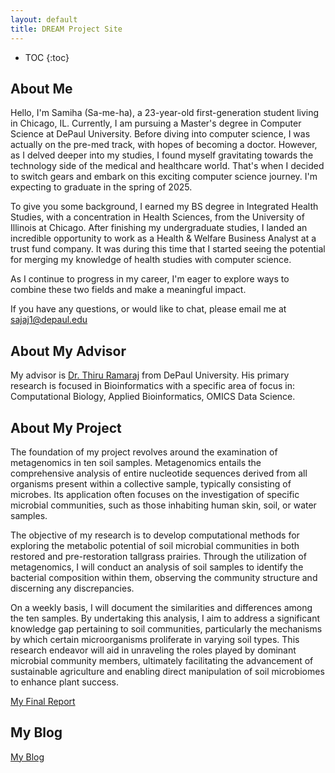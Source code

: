 ```yaml
---
layout: default
title: DREAM Project Site
---
```


* TOC
{:toc}

## About Me

Hello, I'm Samiha (Sa-me-ha), a 23-year-old first-generation student living in Chicago, IL. Currently, I am pursuing a Master's degree in Computer Science at DePaul University. Before diving into computer science, I was actually on the pre-med track, with hopes of becoming a doctor. However, as I delved deeper into my studies, I found myself gravitating towards the technology side of the medical and healthcare world. That's when I decided to switch gears and embark on this exciting computer science journey. I'm expecting to graduate in the spring of 2025.

To give you some background, I earned my BS degree in Integrated Health Studies, with a concentration in Health Sciences, from the University of Illinois at Chicago. After finishing my undergraduate studies, I landed an incredible opportunity to work as a Health & Welfare Business Analyst at a trust fund company. It was during this time that I started seeing the potential for merging my knowledge of health studies with computer science.

As I continue to progress in my career, I'm eager to explore ways to combine these two fields and make a meaningful impact.

If you have any questions, or would like to chat, please email me at sajaj1@depaul.edu

## About My Advisor

My advisor is <a href = "https://www.cdm.depaul.edu/Faculty-and-Staff/pages/faculty-info.aspx?fid=1458"> Dr. Thiru Ramaraj</a> from DePaul University. 
His primary research is focused in Bioinformatics with a specific area of focus in: Computational Biology, Applied Bioinformatics, OMICS Data Science.

## About My Project

The foundation of my project revolves around the examination of metagenomics in ten soil samples. Metagenomics entails the comprehensive analysis of entire nucleotide sequences derived from all organisms present within a collective sample, typically consisting of microbes. Its application often focuses on the investigation of specific microbial communities, such as those inhabiting human skin, soil, or water samples.

The objective of my research is to develop computational methods for exploring the metabolic potential of soil microbial communities in both restored and pre-restoration tallgrass prairies. Through the utilization of metagenomics, I will conduct an analysis of soil samples to identify the bacterial composition within them, observing the community structure and discerning any discrepancies.

On a weekly basis, I will document the similarities and differences among the ten samples. By undertaking this analysis, I aim to address a significant knowledge gap pertaining to soil communities, particularly the mechanisms by which certain microorganisms proliferate in varying soil types. This research endeavor will aid in unraveling the roles played by dominant microbial community members, ultimately facilitating the advancement of sustainable agriculture and enabling direct manipulation of soil microbiomes to enhance plant success.

[My Final Report](files/finalreport.pdf)

## My Blog

[My Blog](blog.html)